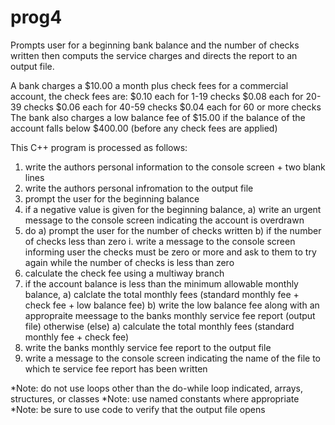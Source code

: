 # prog4
Prompts user for a beginning bank balance and the number of checks written then computs the service charges and directs the report to an output file.

A bank charges a $10.00 a month plus check fees for a commercial account, the check fees are:
  $0.10 each for 1-19 checks
  $0.08 each for 20-39 checks
  $0.06 each for 40-59 checks
  $0.04 each for 60 or more checks 
The bank also charges a low balance fee of $15.00 if the balance of the account falls below $400.00 (before any check fees are applied) 

This C++ program is processed as follows:
1. write the authors personal information to the console screen + two blank lines 
2. write the authors personal infromation to the output file
3. prompt the user for the beginning balance
4. if a negative value is given for the beginning balance,
     a) write an urgent message to the console screen indicating the account is overdrawn
5. do
    a) prompt the user for the number of checks written
    b) if the number of checks less than zero
      i. write a message to the console screen informing user the checks must be zero or more and ask to them to try again
   while the number of checks is less than zero 
 6. calculate the check fee using a multiway branch
 7. if the account balance is less than the minimum allowable monthly balance,
      a) calclate the total monthly fees (standard monthly fee + check fee + low balance fee) 
      b) write the low balance fee along with an appropraite meessage to the banks monthly service fee report (output file)
    otherwise (else)
      a) calculate the total monthly fees (standard monthly fee + check fee)
 8. write the banks monthly service fee report to the output file
 9. write a message to the console screen indicating the name of the file to which te service fee report has been written 
    
*Note: do not use loops other than the do-while loop indicated, arrays, structures, or classes 
*Note: use named constants where appropriate 
*Note: be sure to use code to verify that the output file opens 
